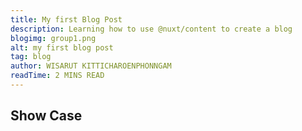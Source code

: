 ```yaml
---
title: My first Blog Post
description: Learning how to use @nuxt/content to create a blog
blogimg: group1.png
alt: my first blog post
tag: blog
author: WISARUT KITTICHAROENPHONNGAM
readTime: 2 MINS READ
---
```


## Show Case